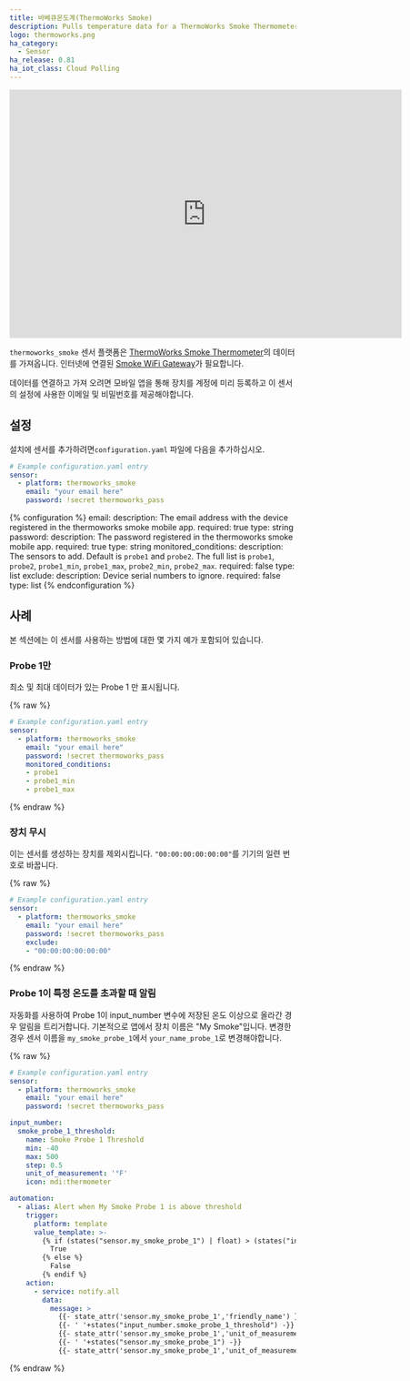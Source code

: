 ```yaml
---
title: 바베큐온도계(ThermoWorks Smoke)
description: Pulls temperature data for a ThermoWorks Smoke Thermometer connected with Smoke Gateway.
logo: thermoworks.png
ha_category:
  - Sensor
ha_release: 0.81
ha_iot_class: Cloud Polling
---
```


<div class='videoWrapper'>
<iframe width="690" height="437" src="https://www.youtube.com/embed/am7O1V1hJk8" frameborder="0" allow="accelerometer; autoplay; encrypted-media; gyroscope; picture-in-picture" allowfullscreen></iframe>
</div>

`thermoworks_smoke` 센서 플랫폼은 [ThermoWorks Smoke Thermometer](https://www.thermoworks.com/Smoke)의 데이터를 가져옵니다.
인터넷에 연결된 [Smoke WiFi Gateway](https://www.thermoworks.com/Smoke-Gateway)가 필요합니다.

데이터를 연결하고 가져 오려면 모바일 앱을 통해 장치를 계정에 미리 등록하고 이 센서의 설정에 사용한 이메일 및 비밀번호를 제공해야합니다.

## 설정

설치에 센서를 추가하려면`configuration.yaml` 파일에 다음을 추가하십시오.

```yaml
# Example configuration.yaml entry
sensor:
  - platform: thermoworks_smoke
    email: "your email here"
    password: !secret thermoworks_pass
```

{% configuration %}
email:
  description: The email address with the device registered in the thermoworks smoke mobile app.
  required: true
  type: string
password:
  description: The password registered in the thermoworks smoke mobile app.
  required: true
  type: string
monitored_conditions:
  description: The sensors to add. Default is `probe1` and `probe2`. The full list is `probe1`, `probe2`, `probe1_min`, `probe1_max`, `probe2_min`, `probe2_max`.
  required: false
  type: list
exclude:
  description: Device serial numbers to ignore.
  required: false
  type: list
{% endconfiguration %}

## 사례

본 섹션에는 이 센서를 사용하는 방법에 대한 몇 가지 예가 포함되어 있습니다.

### Probe 1만

최소 및 최대 데이터가 있는 Probe 1 만 표시됩니다.

{% raw %}
```yaml
# Example configuration.yaml entry
sensor:
  - platform: thermoworks_smoke
    email: "your email here"
    password: !secret thermoworks_pass
    monitored_conditions:
    - probe1
    - probe1_min
    - probe1_max
```
{% endraw %}

### 장치 무시

이는 센서를 생성하는 장치를 제외시킵니다. `"00:00:00:00:00:00"`를 기기의 일련 번호로 바꿉니다.

{% raw %}
```yaml
# Example configuration.yaml entry
sensor:
  - platform: thermoworks_smoke
    email: "your email here"
    password: !secret thermoworks_pass
    exclude:
    - "00:00:00:00:00:00"
```
{% endraw %}

### Probe 1이 특정 온도를 초과할 때 알림

자동화를 사용하여 Probe 1이 input_number 변수에 저장된 온도 이상으로 올라간 경우 알림을 트리거합니다.
기본적으로 앱에서 장치 이름은 "My Smoke"입니다. 변경한 경우 센서 이름을 `my_smoke_probe_1`에서 `your_name_probe_1`로 변경해야합니다.

{% raw %}
```yaml
# Example configuration.yaml entry
sensor:
  - platform: thermoworks_smoke
    email: "your email here"
    password: !secret thermoworks_pass

input_number:
  smoke_probe_1_threshold:
    name: Smoke Probe 1 Threshold
    min: -40
    max: 500
    step: 0.5
    unit_of_measurement: '°F'
    icon: mdi:thermometer

automation:
  - alias: Alert when My Smoke Probe 1 is above threshold
    trigger:
      platform: template
      value_template: >-
        {% if (states("sensor.my_smoke_probe_1") | float) > (states("input_number.smoke_probe_1_threshold") | float) %}
          True
        {% else %}
          False
        {% endif %}
    action:
      - service: notify.all
        data:
          message: >
            {{- state_attr('sensor.my_smoke_probe_1','friendly_name') }} is above
            {{- ' '+states("input_number.smoke_probe_1_threshold") -}}
            {{- state_attr('sensor.my_smoke_probe_1','unit_of_measurement') }} at
            {{- ' '+states("sensor.my_smoke_probe_1") -}}
            {{- state_attr('sensor.my_smoke_probe_1','unit_of_measurement') }}
```
{% endraw %}
